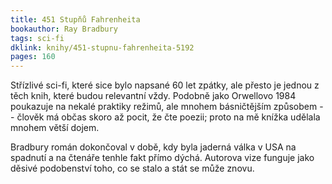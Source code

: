 ```yaml
---
title: 451 Stupňů Fahrenheita
bookauthor: Ray Bradbury
tags: sci-fi
dklink: knihy/451-stupnu-fahrenheita-5192
pages: 160
---
```


Střízlivé sci-fi, které sice bylo napsané 60 let zpátky, ale přesto je jednou z těch knih, které budou relevantní vždy. Podobně jako Orwellovo 1984 poukazuje na nekalé praktiky režimů, ale mnohem básničtějším způsobem -- člověk má občas skoro až pocit, že čte poezii; proto na mě knížka udělala mnohem větší dojem.

Bradbury román dokončoval v době, kdy byla jaderná válka v USA na spadnutí a na čtenáře tenhle fakt přímo dýchá. Autorova vize funguje jako děsivé podobenství toho, co se stalo a stát se může znovu.